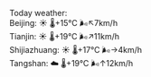 Today weather:  
Beijing: ☀️   🌡️+15°C 🌬️↖7km/h  
Tianjin: ☀️   🌡️+19°C 🌬️↗11km/h  
Shijiazhuang: ☀️   🌡️+17°C 🌬️→4km/h  
Tangshan: ☁️   🌡️+19°C 🌬️↑12km/h  
